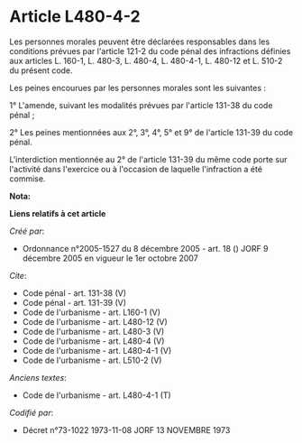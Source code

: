 # Article L480-4-2

Les personnes morales peuvent être déclarées responsables dans les conditions prévues par l'article 121-2 du code pénal des
infractions définies aux articles L. 160-1, L. 480-3, L. 480-4, L. 480-4-1, L. 480-12 et L. 510-2 du présent code. 

Les peines encourues par les personnes morales sont les suivantes : 

1° L'amende, suivant les modalités prévues par l'article 131-38 du code pénal ; 

2° Les peines mentionnées aux 2°, 3°, 4°, 5° et 9° de l'article 131-39 du code pénal. 

L'interdiction mentionnée au 2° de l'article 131-39 du même code porte sur l'activité dans l'exercice ou à l'occasion de
laquelle l'infraction a été commise.

**Nota:**



**Liens relatifs à cet article**

_Créé par_:

  - Ordonnance n°2005-1527 du 8 décembre 2005 - art. 18 () JORF 9 décembre 2005 en vigueur le 1er octobre 2007

_Cite_:

  - Code pénal - art. 131-38 (V)
  - Code pénal - art. 131-39 (V)
  - Code de l'urbanisme - art. L160-1 (V)
  - Code de l'urbanisme - art. L480-12 (V)
  - Code de l'urbanisme - art. L480-3 (V)
  - Code de l'urbanisme - art. L480-4 (V)
  - Code de l'urbanisme - art. L480-4-1 (V)
  - Code de l'urbanisme - art. L510-2 (V)

_Anciens textes_:

  - Code de l'urbanisme - art. L480-4-1 (T)

_Codifié par_:

  - Décret n°73-1022 1973-11-08 JORF 13 NOVEMBRE 1973
